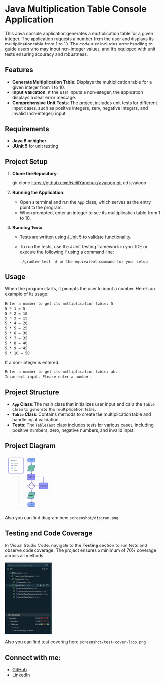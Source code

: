 # Java Multiplication Table Console Application

This Java console application generates a multiplication table for a given integer. The application requests a number from the user and displays its multiplication table from 1 to 10. The code also includes error handling to guide users who may input non-integer values, and it’s equipped with unit tests ensuring accuracy and robustness.

## Features

- **Generate Multiplication Table**: Displays the multiplication table for a given integer from 1 to 10.
- **Input Validation**: If the user inputs a non-integer, the application displays a clear error message.
- **Comprehensive Unit Tests**: The project includes unit tests for different input cases, such as positive integers, zero, negative integers, and invalid (non-integer) input.

## Requirements

- **Java 8 or higher**
- **JUnit 5** for unit testing

## Project Setup

1. **Clone the Repository**:
    
      git clone https://github.com/NelliYanchuk/javaloop.git
      cd javaloop

2. **Running the Application**:
    - Open a terminal and run the `App` class, which serves as the entry point to the program.
    - When prompted, enter an integer to see its multiplication table from 1 to 10.

3. **Running Tests**:
    - Tests are written using JUnit 5 to validate functionality.
    - To run the tests, use the JUnit testing framework in your IDE or execute the following if using a command line:
      
          ./gradlew test  # or the equivalent command for your setup

## Usage

When the program starts, it prompts the user to input a number. Here’s an example of its usage:

    Enter a number to get its multiplication table: 5
    5 * 1 = 5
    5 * 2 = 10
    5 * 3 = 15
    5 * 4 = 20
    5 * 5 = 25
    5 * 6 = 30
    5 * 7 = 35
    5 * 8 = 40
    5 * 9 = 45
    5 * 10 = 50

If a non-integer is entered:

    Enter a number to get its multiplication table: abc
    Incorrect input. Please enter a number.

## Project Structure

- **`App` Class**: The main class that initializes user input and calls the `Table` class to generate the multiplication table.
- **`Table` Class**: Contains methods to create the multiplication table and handle input validation.
- **Tests**: The `TableTest` class includes tests for various cases, including positive numbers, zero, negative numbers, and invalid input.

## Project Diagram

<img src="screenshot/diagram.png" alt="Diagram" width="30%">

Also you can find diagram here `screenshot/diagram.png`

## Testing and Code Coverage

In Visual Studio Code, navigate to the **Testing** section to run tests and observe code coverage. The project ensures a minimum of 70% coverage across all methods.

<img src="screenshot/test-cover-loop.png" alt="Test Cover" width="30%">

Also you can find test covering here `screenshot/test-cover-loop.png`

## Connect with me:

- [GitHub](https://github.com/NelliYanchuk)
- [LinkedIn](https://www.linkedin.com/in/nelli-yanchuk-a24b81138/)
